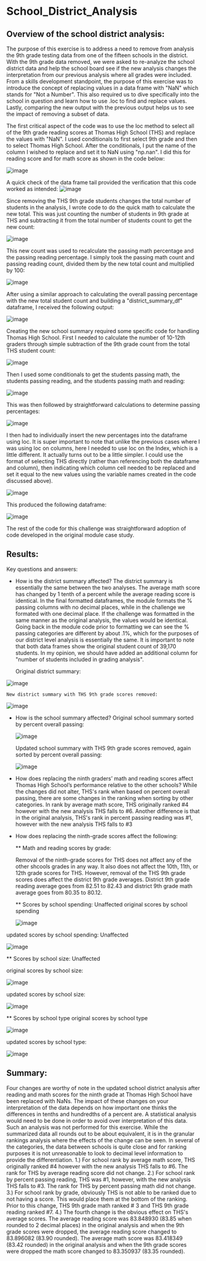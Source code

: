 # School_District_Analysis

## Overview of the school district analysis: 
The purpose of this exercise is to address a need to remove from analysis the 9th grade testing data from one of the fifteen schools in the district.  With the 9th grade data removed, we were asked to re-analyze the school district data and help the school board see if the new analysis changes the interpretation from our previous analysis where all grades were included.  From a skills development standpoint, the purpose of this exercise was to introduce the concept of replacing values in a data frame with "NaN" which stands for "Not a Number".  This also required us to dive specifically into the school in question and learn how to use .loc to find and replace values.  Lastly, comparing the new output with the previous output helps us to see the impact of removing a subset of data.

The first critical aspect of the code was to use the loc method to select all of the 9th grade reading scores at Thomas High School (THS) and replace the values with "NaN".  I used conditionals to first select 9th grade and then to select Thomas High School.  After the conditionals, I put the name of the column I wished to replace and set it to NaN using "np.nan".  I did this for reading score and for math score as shown in the code below:

![image](https://user-images.githubusercontent.com/90977689/137179114-e379dd71-a730-42a7-8735-90517c0c586a.png)

A quick check of the data frame tail provided the verification that this code worked as intended:
![image](https://user-images.githubusercontent.com/90977689/137179330-76534009-3c87-4357-bc98-df5f47440669.png)

Since removing the THS 9th grade students changes the total number of students in the analysis, I wrote code to do the quick math to calculate the new total.  This was just counting the number of students in 9th grade at THS and subtracting it from the total number of students count to get the new count:

![image](https://user-images.githubusercontent.com/90977689/137179948-6c778a8f-475b-4925-941f-e7b2cf647fee.png)

This new count was used to recalculate the passing math percentage and the passing reading percentage.  I simply took the passing math count and passing reading count, divided them by the new total count and multiplied by 100:

![image](https://user-images.githubusercontent.com/90977689/137180226-d92f8f8c-12d2-4072-adcc-99e63eb7106a.png)

After using a similar approach to calculating the overall passing percentage with the new total student count and building a "district_summary_df" dataframe, I received the following output:

![image](https://user-images.githubusercontent.com/90977689/137180596-7733f8e3-8a55-4eea-8dfd-ba0045796711.png)

Creating the new school summary required some specific code for handling Thomas High School.  First I needed to calculate the number of 10-12th graders through simple subtraction of the 9th grade count from the total THS student count:

![image](https://user-images.githubusercontent.com/90977689/137181167-0bb7e53e-ffc2-4d56-a64e-6a39f8ebd678.png)

Then I used some conditionals to get the students passing math, the students passing reading, and the students passing math and reading:

![image](https://user-images.githubusercontent.com/90977689/137181374-d254f102-ecc1-48de-b641-7dd6a87cd2bb.png)

This was then followed by straightforward calculations to determine passing percentages:

![image](https://user-images.githubusercontent.com/90977689/137181700-73728219-9c60-49a0-8c88-b28a76426fef.png)

I then had to individually insert the new percentages into the dataframe using loc.  It is super important to note that unlike the previous cases where I was using loc on columns, here I needed to use loc on the Index, which is a little different.  It actually turns out to be a little simpler.  I could use the format of selecting THS directly (rather than referencing both the dataframe and column), then indicating which column cell needed to be replaced and set it equal to the new values using the variable names created in the code discussed above).  

![image](https://user-images.githubusercontent.com/90977689/137182511-253ebf63-3760-42db-bbe5-f7cffd9c30fb.png)

This produced the following dataframe:

![image](https://user-images.githubusercontent.com/90977689/137182737-21c99b6e-a313-40dd-9a93-e6f75e7ba396.png)

The rest of the code for this challenge was straightforward adoption of code developed in the original module case study.



## Results: 
Key questions and answers:

- How is the district summary affected?  The district summary is essentially the same between the two analyses.  The average math score has changed by 1 tenth of a percent while the average reading score is identical.  In the final formatted dataframes, the module formats the % passing columns with no decimal places, while in the challenge we formated with one decimal place.  If the challenge was formatted in the same manner as the original analysis, the values would be identical.  Going back in the module code prior to formatting we can see the % passing categories are different by about .1%, which for the purposes of our district level analysis is essentially the same.  It is important to note that both data frames show the original student count of 39,170 students.  In my opinion, we should have added an additional column for "number of students included in grading analysis".
    
    Original district summary:
    
![image](https://user-images.githubusercontent.com/90977689/137188082-1d93e29a-be51-4045-aa05-4e844ecfc48e.png)

    New district summary with THS 9th grade scores removed:
    
![image](https://user-images.githubusercontent.com/90977689/137188257-31847deb-c0a2-4dbb-869e-0a9067d74e5f.png)


    
- How is the school summary affected?  	Original school summary sorted by percent overall passing:

    ![image](https://user-images.githubusercontent.com/90977689/137196711-d3f6cc08-8ce5-487c-be59-740e1b91ec80.png)
    
    Updated school summary with THS 9th grade scores removed, again sorted by percent overall passing:
    
    ![image](https://user-images.githubusercontent.com/90977689/137197000-884e4264-b929-4ae9-bc03-56f616f5e198.png)

    

- How does replacing the ninth graders’ math and reading scores affect Thomas High School’s performance relative to the other schools?  While the changes did not alter, THS's rank when based on percent overall passing, there are some changes in the ranking when sorting by other categories.  In rank by average math score, THS originally ranked #4 however with the new analysis THS falls to #6.  Another difference is that in the original analysis, THS's rank in percent passing reading was #1, however with the new analysis THS falls to #3

- How does replacing the ninth-grade scores affect the following:

   ** Math and reading scores by grade:
   
   Removal of the ninth-grade scores for THS does not affect any of the other shcools grades in any way.  It also does not affect the 10th, 11th, or 12th grade scores for THS.  However, removal of the THS 9th grade scores does affect the district 9th grade averages.  District 9th grade reading average goes from 82.51 to 82.43 and district 9th grade math average goes from 80.35 to 80.12.
  
   ** Scores by school spending:  Unaffected
   original scores by school spending
   
   ![image](https://user-images.githubusercontent.com/90977689/137202317-22649a53-1c54-49b8-9ad4-4d9573090184.png)
   
updated scores by school spending:  Unaffected

![image](https://user-images.githubusercontent.com/90977689/137202457-20410635-a2e0-4296-a2e8-fcf27fdcd47f.png)


  
   ** Scores by school size:  Unaffected
  
  original scores by school size:
  
  ![image](https://user-images.githubusercontent.com/90977689/137201694-d64c7c3a-3a52-4b48-87f6-2379090e1493.png)

updated scores by school size:

![image](https://user-images.githubusercontent.com/90977689/137201785-b0ef534b-0d61-490f-9521-3f5ebc685c74.png)



   ** Scores by school type
original scores by school type

![image](https://user-images.githubusercontent.com/90977689/137201946-936ea081-23b8-4813-af92-d41a6e4e0129.png)

updated scores by school type:

![image](https://user-images.githubusercontent.com/90977689/137202040-6d645e60-6d1f-49b5-8540-e3edf4a2c88a.png)


## Summary: 
Four changes are worthy of note in the updated school district analysis after reading and math scores for the ninth grade at Thomas High School have been replaced with NaNs.  The impact of these changes on your interpretation of the data depends on how important one thinks the differences in tenths and hundredths of a percent are.  A statistical analysis would need to be done in order to avoid over interpretation of this data.  Such an analysis was not performed for this exercise.  While the summarized data all rounds out to be about equivalent, it is in the granular rankings analysis where the effects of the change can be seen.  In several of the categories, the data between schools is quite close and for ranking purposes it is not unreasonable to look to decimal level information to provide the differentiation.
    1.)  For school rank by average math score, THS originally ranked #4 however with the new analysis THS falls to #6.  The rank for THS by average reading score did not change.
    2.)  For school rank by percent passing reading, THS was #1, however, with the new analysis THS falls to #3.  The rank for THS by percent passing math did not change.
    3.)  For school rank by grade, obviously THS is not able to be ranked due to not having a score.  This would place them at the bottom of the ranking.  Prior to this change, THS 9th grade math ranked # 3 and THS 9th grade reading ranked #7.
    4.)  The fourth change is the obvious effect on THS's average scores.  The average reading score was 83.848930 (83.85 when rounded to 2 decimal places) in the original analysis and when the 9th grade scores were dropped, the average reading score changed to 83.896082 (83.90 rounded).  The average math score was 83.418349 (83.42 rounded) in the original analysis and when the 9th grade scores were dropped the math score changed to 83.350937 (83.35 rounded).	
